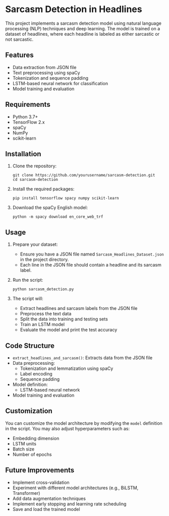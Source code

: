 # Sarcasm Detection in Headlines

This project implements a sarcasm detection model using natural language processing (NLP) techniques and deep learning. The model is trained on a dataset of headlines, where each headline is labeled as either sarcastic or not sarcastic.

## Features

- Data extraction from JSON file
- Text preprocessing using spaCy
- Tokenization and sequence padding
- LSTM-based neural network for classification
- Model training and evaluation

## Requirements

- Python 3.7+
- TensorFlow 2.x
- spaCy
- NumPy
- scikit-learn

## Installation

1. Clone the repository:
   ```
   git clone https://github.com/yourusername/sarcasm-detection.git
   cd sarcasm-detection
   ```

2. Install the required packages:
   ```
   pip install tensorflow spacy numpy scikit-learn
   ```

3. Download the spaCy English model:
   ```
   python -m spacy download en_core_web_trf
   ```

## Usage

1. Prepare your dataset:
   - Ensure you have a JSON file named `Sarcasm_Headlines_Dataset.json` in the project directory.
   - Each line in the JSON file should contain a headline and its sarcasm label.

2. Run the script:
   ```
   python sarcasm_detection.py
   ```

3. The script will:
   - Extract headlines and sarcasm labels from the JSON file
   - Preprocess the text data
   - Split the data into training and testing sets
   - Train an LSTM model
   - Evaluate the model and print the test accuracy

## Code Structure

- `extract_headlines_and_sarcasm()`: Extracts data from the JSON file
- Data preprocessing:
  - Tokenization and lemmatization using spaCy
  - Label encoding
  - Sequence padding
- Model definition:
  - LSTM-based neural network
- Model training and evaluation

## Customization

You can customize the model architecture by modifying the `model` definition in the script. You may also adjust hyperparameters such as:

- Embedding dimension
- LSTM units
- Batch size
- Number of epochs

## Future Improvements

- Implement cross-validation
- Experiment with different model architectures (e.g., BiLSTM, Transformer)
- Add data augmentation techniques
- Implement early stopping and learning rate scheduling
- Save and load the trained model


